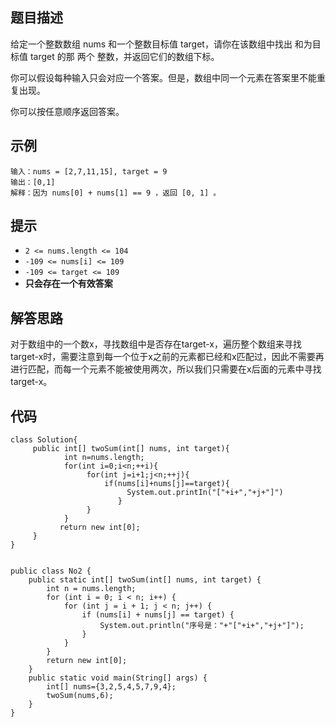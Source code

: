 ## 题目描述

给定一个整数数组 nums 和一个整数目标值 target，请你在该数组中找出 和为目标值 target  的那 两个 整数，并返回它们的数组下标。

你可以假设每种输入只会对应一个答案。但是，数组中同一个元素在答案里不能重复出现。

你可以按任意顺序返回答案。

## 示例

```
输入：nums = [2,7,11,15], target = 9
输出：[0,1]
解释：因为 nums[0] + nums[1] == 9 ，返回 [0, 1] 。
```

## 提示

- `2 <= nums.length <= 104`
- `-109 <= nums[i] <= 109`
- `-109 <= target <= 109`
- **只会存在一个有效答案**

## 解答思路

对于数组中的一个数x，寻找数组中是否存在target-x，遍历整个数组来寻找target-x时，需要注意到每一个位于x之前的元素都已经和x匹配过，因此不需要再进行匹配，而每一个元素不能被使用两次，所以我们只需要在x后面的元素中寻找target-x。

## 代码

```
class Solution{
     public int[] twoSum(int[] nums, int target){
            int n=nums.length;
            for(int i=0;i<n;++i){
                 for(int j=i+1;j<n;++j){
                     if(nums[i]+nums[j]==target){
                          System.out.printIn("["+i+","+j+"]")  
                        }
                 }
            }
           return new int[0];
     }
}


```

```
public class No2 {
    public static int[] twoSum(int[] nums, int target) {
        int n = nums.length;
        for (int i = 0; i < n; i++) {
            for (int j = i + 1; j < n; j++) {
                if (nums[i] + nums[j] == target) {
                    System.out.println("序号是："+"["+i+","+j+"]");
                }
            }
        }
        return new int[0];
    }
    public static void main(String[] args) {
        int[] nums={3,2,5,4,5,7,9,4};
        twoSum(nums,6);
    }
}

```

